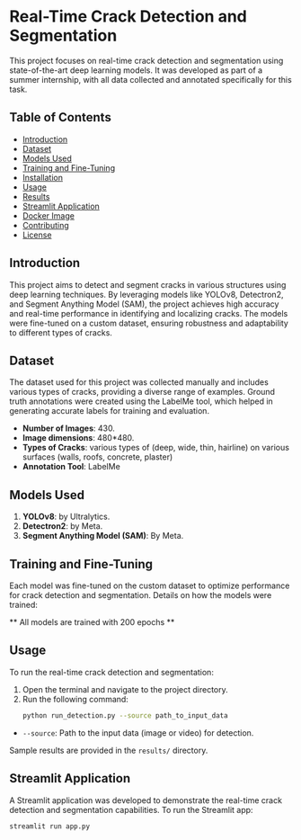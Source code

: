 # Real-Time Crack Detection and Segmentation

This project focuses on real-time crack detection and segmentation using state-of-the-art deep learning models. It was developed as part of a summer internship, with all data collected and annotated specifically for this task.

## Table of Contents

- [Introduction](#introduction)
- [Dataset](#dataset)
- [Models Used](#models-used)
- [Training and Fine-Tuning](#training-and-fine-tuning)
- [Installation](#installation)
- [Usage](#usage)
- [Results](#results)
- [Streamlit Application](#streamlit-application)
- [Docker Image](#docker-image)
- [Contributing](#contributing)
- [License](#license)

## Introduction

This project aims to detect and segment cracks in various structures using deep learning techniques. By leveraging models like YOLOv8, Detectron2, and Segment Anything Model (SAM), the project achieves high accuracy and real-time performance in identifying and localizing cracks. The models were fine-tuned on a custom dataset, ensuring robustness and adaptability to different types of cracks.

## Dataset

The dataset used for this project was collected manually and includes various types of cracks, providing a diverse range of examples. Ground truth annotations were created using the LabelMe tool, which helped in generating accurate labels for training and evaluation.

- **Number of Images**: 430.
- **Image dimensions**: 480*480.
- **Types of Cracks**:  various types of (deep, wide, thin, hairline) on various surfaces (walls, roofs, concrete, plaster)
- **Annotation Tool**: LabelMe

## Models Used

1. **YOLOv8**: by Ultralytics.
2. **Detectron2**: by Meta.
3. **Segment Anything Model (SAM)**: By Meta.

## Training and Fine-Tuning

Each model was fine-tuned on the custom dataset to optimize performance for crack detection and segmentation. Details on how the models were trained:

** All models are trained with 200 epochs **

## Usage

To run the real-time crack detection and segmentation:

1. Open the terminal and navigate to the project directory.
2. Run the following command:
    ```bash
    python run_detection.py --source path_to_input_data
    ```

- `--source`: Path to the input data (image or video) for detection.


Sample results are provided in the `results/` directory.

## Streamlit Application

A Streamlit application was developed to demonstrate the real-time crack detection and segmentation capabilities. To run the Streamlit app:

```bash
streamlit run app.py
